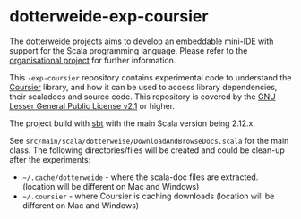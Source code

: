# dotterweide-exp-coursier

The dotterweide projects aims to develop an embeddable mini-IDE with support for the Scala programming language. Please refer to the
[organisational project](https://github.com/dotterweide/dotterweide-org) for further information.

This `-exp-coursier` repository contains experimental code to understand the [Coursier](https://get-coursier.io/) library, and
how it can be used to access library dependencies, their scaladocs and source code.
This repository is covered by the [GNU Lesser General Public License v2.1](https://www.gnu.org/licenses/lgpl-2.1.txt) or higher.

The project build with [sbt](http://www.scala-sbt.org/) with the main Scala version being 2.12.x.

See `src/main/scala/dotterweise/DownloadAndBrowseDocs.scala` for the main class. The following directories/files will be created and
could be clean-up after the experiments:

 - `~/.cache/dotterweide` - where the scala-doc files are extracted. (location will be different on Mac and Windows)
 - `~/.coursier` - where Coursier is caching downloads (location will be different on Mac and Windows)
